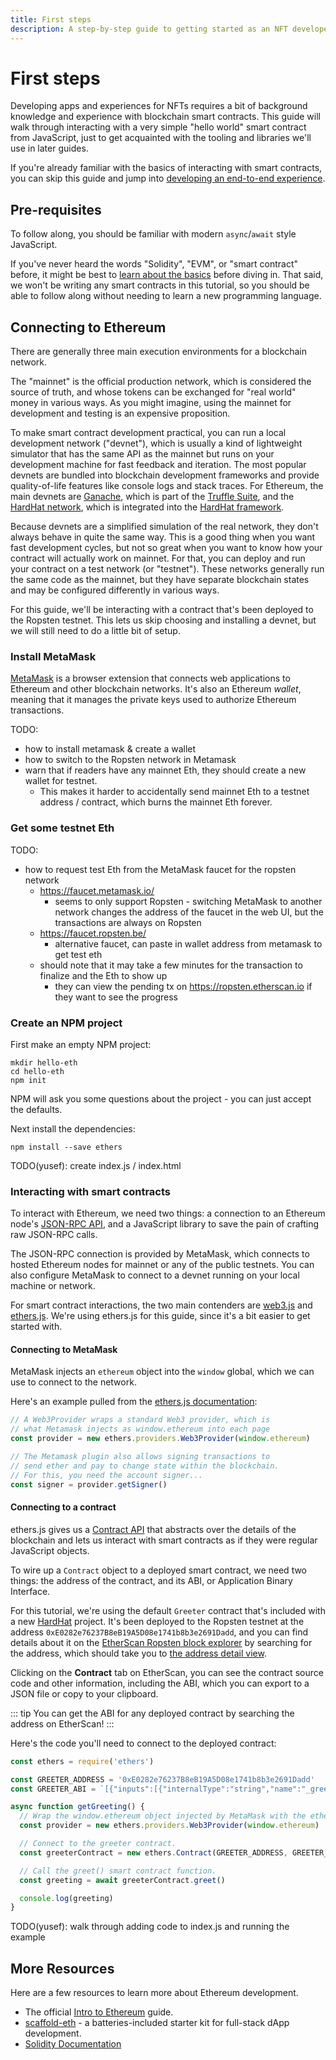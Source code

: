 ```yaml
---
title: First steps
description: A step-by-step guide to getting started as an NFT developer.
---
```

# First steps

Developing apps and experiences for NFTs requires a bit of background knowledge and experience with blockchain smart contracts. This guide will walk through interacting with a very simple "hello world" smart contract from JavaScript, just to get acquainted with the tooling and libraries we'll use in later guides.

If you're already familiar with the basics of interacting with smart contracts, you can skip this guide and jump into [developing an end-to-end experience](./end-to-end-experience.md).

## Pre-requisites

To follow along, you should be familiar with modern `async`/`await` style JavaScript.

If you've never heard the words "Solidity", "EVM", or "smart contract" before, it might be best to [learn about the basics](https://ethereum.org/en/developers/docs/intro-to-ethereum/) before diving in. That said, we won't be writing any smart contracts in this tutorial, so you should be able to follow along without needing to learn a new programming language.

## Connecting to Ethereum

There are generally three main execution environments for a blockchain network. 

The "mainnet" is the official production network, which is considered the source of truth, and whose tokens can be exchanged for "real world" money in various ways. As you might imagine, using the mainnet for development and testing is an expensive proposition. 

To make smart contract development practical, you can run a local development network ("devnet"), which is usually a kind of lightweight simulator that has the same API as the mainnet but runs on your development machine for fast feedback and iteration. The most popular devnets are bundled into blockchain development frameworks and provide quality-of-life features like console logs and stack traces. For Ethereum, the main devnets are [Ganache](https://www.trufflesuite.com/ganache), which is part of the [Truffle Suite](https://www.trufflesuite.com), and the [HardHat network](https://hardhat.org/hardhat-network/), which is integrated into the [HardHat framework](https://hardhat.org/hardhat-network/).

Because devnets are a simplified simulation of the real network, they don't always behave in quite the same way. This is a good thing when you want fast development cycles, but not so great when you want to know how your contract will actually work on mainnet. For that, you can deploy and run your contract on a test network (or "testnet"). These networks generally run the same code as the mainnet, but they have separate blockchain states and may be configured differently in various ways.

For this guide, we'll be interacting with a contract that's been deployed to the Ropsten testnet. This lets us skip choosing and installing a devnet, but we will still need to do a little bit of setup.

### Install MetaMask

[MetaMask](https://metamask.io/) is a browser extension that connects web applications to Ethereum and other blockchain networks. It's also an Ethereum _wallet_, meaning that it manages the private keys used to authorize Ethereum transactions. 

TODO:
  - how to install metamask & create a wallet
  - how to switch to the Ropsten network in Metamask
  - warn that if readers have any mainnet Eth, they should create a new wallet for testnet. 
    - This makes it harder to accidentally send mainnet Eth to a testnet address / contract, which burns the mainnet Eth forever.

### Get some testnet Eth

TODO: 
- how to request test Eth from the MetaMask faucet for the ropsten network
  - https://faucet.metamask.io/
    - seems to only support Ropsten - switching MetaMask to another network changes the address of the faucet in the web UI, but the transactions are always on Ropsten
  - https://faucet.ropsten.be/
    - alternative faucet, can paste in wallet address from metamask to get test eth
  - should note that it may take a few minutes for the transaction to finalize and the Eth to show up
    - they can view the pending tx on https://ropsten.etherscan.io if they want to see the progress

### Create an NPM project

First make an empty NPM project:

```shell
mkdir hello-eth
cd hello-eth
npm init
```

NPM will ask you some questions about the project - you can just accept the defaults.

Next install the dependencies:

```shell
npm install --save ethers
```

TODO(yusef): create index.js / index.html

### Interacting with smart contracts

To interact with Ethereum, we need two things: a connection to an Ethereum node's [JSON-RPC API][docs-eth-json-rpc], and a JavaScript library to save the pain of crafting raw JSON-RPC calls. 

The JSON-RPC connection is provided by MetaMask, which connects to hosted Ethereum nodes for mainnet or any of the public testnets. You can also configure MetaMask to connect to a devnet running on your local machine or network.

For smart contract interactions, the two main contenders are [web3.js](https://web3js.readthedocs.io/en/v1.3.4/) and [ethers.js](https://docs.ethers.io/v5/). We're using ethers.js for this guide, since it's a bit easier to get started with.

#### Connecting to MetaMask

MetaMask injects an `ethereum` object into the `window` global, which we can use to connect to the network.

Here's an example pulled from the [ethers.js documentation](https://docs.ethers.io/v5/getting-started/#getting-started--connecting):

```js
// A Web3Provider wraps a standard Web3 provider, which is
// what Metamask injects as window.ethereum into each page
const provider = new ethers.providers.Web3Provider(window.ethereum)

// The Metamask plugin also allows signing transactions to
// send ether and pay to change state within the blockchain.
// For this, you need the account signer...
const signer = provider.getSigner()
```

#### Connecting to a contract

ethers.js gives us a [Contract API](https://docs.ethers.io/v5/api/contract/contract/) that abstracts over the details of the blockchain and lets us interact with smart contracts as if they were regular JavaScript objects.

To wire up a `Contract` object to a deployed smart contract, we need two things: the address of the contract, and its ABI, or Application Binary Interface.

For this tutorial, we're using the default `Greeter` contract that's included with a new [HardHat](https://hardhat.io) project. 
It's been deployed to the Ropsten testnet at the address `0xE0282e76237B8eB19A5D08e1741b8b3e2691Dadd`, and you can find details about it on the [EtherScan Ropsten block explorer](https://ropsten.etherscan.io) by searching for the address, which should take you to [the address detail view](https://ropsten.etherscan.io/address/0xE0282e76237B8eB19A5D08e1741b8b3e2691Dadd).

Clicking on the **Contract** tab on EtherScan, you can see the contract source code and other information, including the ABI, which you can export to a JSON file or copy to your clipboard.

::: tip
You can get the ABI for any deployed contract by searching the address on EtherScan!
:::

Here's the code you'll need to connect to the deployed contract:

```js
const ethers = require('ethers')

const GREETER_ADDRESS = '0xE0282e76237B8eB19A5D08e1741b8b3e2691Dadd'
const GREETER_ABI = `[{"inputs":[{"internalType":"string","name":"_greeting","type":"string"}],"stateMutability":"nonpayable","type":"constructor"},{"inputs":[],"name":"greet","outputs":[{"internalType":"string","name":"","type":"string"}],"stateMutability":"view","type":"function"},{"inputs":[{"internalType":"string","name":"_greeting","type":"string"}],"name":"setGreeting","outputs":[],"stateMutability":"nonpayable","type":"function"}]`

async function getGreeting() {
  // Wrap the window.ethereum object injected by MetaMask with the ethers API
  const provider = new ethers.providers.Web3Provider(window.ethereum)

  // Connect to the greeter contract.
  const greeterContract = new ethers.Contract(GREETER_ADDRESS, GREETER_ABI, provider)

  // Call the greet() smart contract function.
  const greeting = await greeterContract.greet()

  console.log(greeting)
}
```

TODO(yusef): walk through adding code to index.js and running the example

## More Resources

Here are a few resources to learn more about Ethereum development.

- The official [Intro to Ethereum](https://ethereum.org/en/developers/docs/intro-to-ethereum/) guide.
- [scaffold-eth](https://github.com/austintgriffith/scaffold-eth) - a batteries-included starter kit for full-stack dApp development.
- [Solidity Documentation](https://docs.soliditylang.org/en/latest/)


[docs-eth-json-rpc]: https://eth.wiki/json-rpc/API